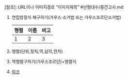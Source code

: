[참조]: URL이나 이미지경로 “이미지제목”
#선형대수/중간고사.md

1. 연립방정식 해구하기(가우스 소거법 또는 가우스조르단소거법)

   행렬 | 이름 |비고
   ---|---|---
   1|2|3
   
2. 행렬(단위,정칙,역,삼각,전치)
3. 역행렬구하기(가우스조르단)+행렬식
4. [링크](#id)


